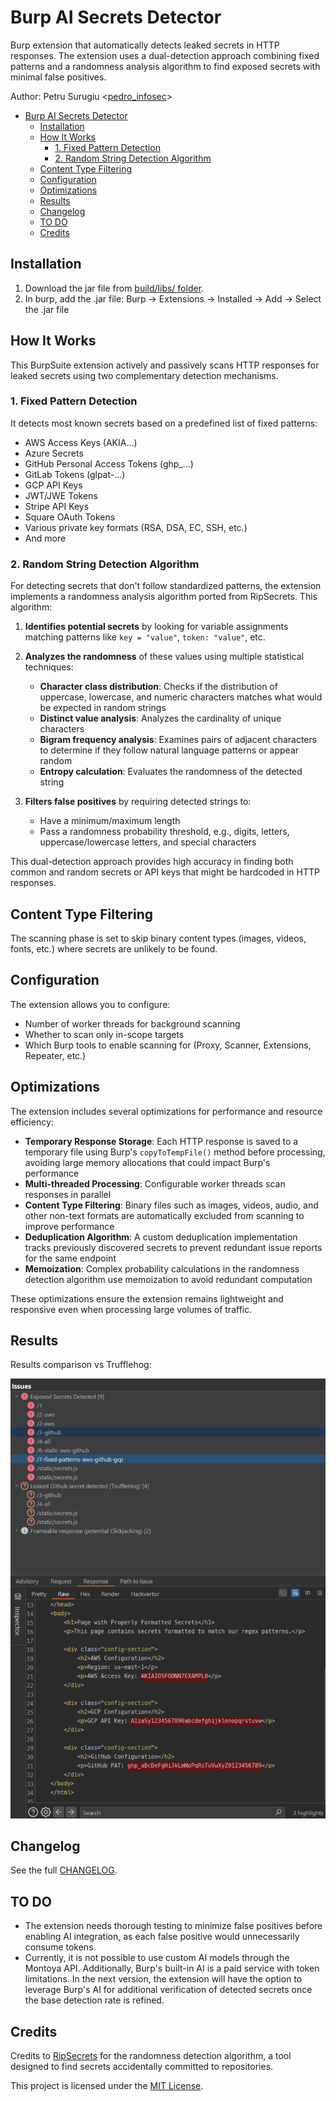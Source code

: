 # Burp AI Secrets Detector
Burp extension that automatically detects leaked secrets in HTTP responses. The extension uses a dual-detection approach combining fixed patterns and a randomness analysis algorithm to find exposed secrets with minimal false positives.

Author: Petru Surugiu <[pedro_infosec](https://x.com/pedro_infosec)>

- [Burp AI Secrets Detector](#burp-ai-secrets-detector)
  - [Installation](#installation)
  - [How It Works](#how-it-works)
    - [1. Fixed Pattern Detection](#1-fixed-pattern-detection)
    - [2. Random String Detection Algorithm](#2-random-string-detection-algorithm)
  - [Content Type Filtering](#content-type-filtering)
  - [Configuration](#configuration)
  - [Optimizations](#optimizations)
  - [Results](#results)
  - [Changelog](#changelog)
  - [TO DO](#to-do)
  - [Credits](#credits)

## Installation

1. Download the jar file from [build/libs/ folder](https://github.com/slicingmelon/burp-ai-secrets-detector/tree/main/build/libs).
2. In burp, add the .jar file: Burp → Extensions → Installed → Add → Select the .jar file

## How It Works

This BurpSuite extension actively and passively scans HTTP responses for leaked secrets using two complementary detection mechanisms.

### 1. Fixed Pattern Detection

It detects most known secrets based on a predefined list of fixed patterns:

- AWS Access Keys (AKIA...)
- Azure Secrets
- GitHub Personal Access Tokens (ghp_...)
- GitLab Tokens (glpat-...)
- GCP API Keys
- JWT/JWE Tokens
- Stripe API Keys
- Square OAuth Tokens
- Various private key formats (RSA, DSA, EC, SSH, etc.)
- And more


### 2. Random String Detection Algorithm

For detecting secrets that don't follow standardized patterns, the extension implements a randomness analysis algorithm ported from RipSecrets. This algorithm:

1. **Identifies potential secrets** by looking for variable assignments matching patterns like `key = "value"`, `token: "value"`, etc.

2. **Analyzes the randomness** of these values using multiple statistical techniques:
   - **Character class distribution**: Checks if the distribution of uppercase, lowercase, and numeric characters matches what would be expected in random strings
   - **Distinct value analysis**: Analyzes the cardinality of unique characters
   - **Bigram frequency analysis**: Examines pairs of adjacent characters to determine if they follow natural language patterns or appear random
   - **Entropy calculation**: Evaluates the randomness of the detected string

3. **Filters false positives** by requiring detected strings to:
   - Have a minimum/maximum length
   - Pass a randomness probability threshold, e.g., digits, letters, uppercase/lowercase letters, and special characters

This dual-detection approach provides high accuracy in finding both common and random secrets or API keys that might be hardcoded in HTTP responses.

## Content Type Filtering

The scanning phase is set to skip binary content types (images, videos, fonts, etc.) where secrets are unlikely to be found.

## Configuration

The extension allows you to configure:
- Number of worker threads for background scanning
- Whether to scan only in-scope targets
- Which Burp tools to enable scanning for (Proxy, Scanner, Extensions, Repeater, etc.)

## Optimizations

The extension includes several optimizations for performance and resource efficiency:

- **Temporary Response Storage**: Each HTTP response is saved to a temporary file using Burp's `copyToTempFile()` method before processing, avoiding large memory allocations that could impact Burp's performance
- **Multi-threaded Processing**: Configurable worker threads scan responses in parallel
- **Content Type Filtering**: Binary files such as images, videos, audio, and other non-text formats are automatically excluded from scanning to improve performance
- **Deduplication Algorithm**: A custom deduplication implementation tracks previously discovered secrets to prevent redundant issue reports for the same endpoint
- **Memoization**: Complex probability calculations in the randomness detection algorithm use memoization to avoid redundant computation

These optimizations ensure the extension remains lightweight and responsive even when processing large volumes of traffic.

## Results

Results comparison vs Trufflehog:

![Results](./images/burp-secrets-detector-vs-trufflehog.jpg)


## Changelog

See the full [CHANGELOG](./CHANGELOG.md).

## TO DO

- The extension needs thorough testing to minimize false positives before enabling AI integration, as each false positive would unnecessarily consume tokens.
- Currently, it is not possible to use custom AI models through the Montoya API. Additionally, Burp's built-in AI is a paid service with token limitations. In the next version, the extension will have the option to leverage Burp's AI for additional verification of detected secrets once the base detection rate is refined.
  
## Credits

Credits to [RipSecrets](https://github.com/sirwart/ripsecrets) for the randomness detection algorithm, a tool designed to find secrets accidentally committed to repositories.

This project is licensed under the [MIT License](./LICENSE).